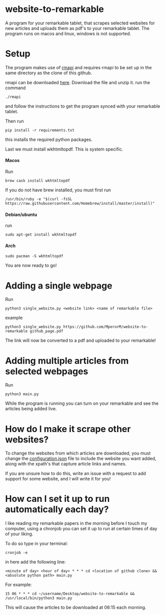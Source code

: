 # website-to-remarkable
A program for your remarkable tablet, that scrapes selected websites for new articles and uploads them as pdf's to your remarkable tablet. The program runs on macos and linux, windows is not supported.

# Setup 
The program makes use of [rmapi](https://github.com/juruen/rmapi) and requires rmapi to be set up in the same directory as the clone of this github.

rmapi can be downloaded [here](https://github.com/juruen/rmapi/releases). Download the file and unzip it. run the command

```
./rmapi
```
and follow the instructions to get the program synced with your remarkable tablet.

Then run
```
pip install -r requirements.txt 
```
this installs the required python packages.

Last we must install wkhtmltopdf. This is system specific.

#### Macos
Run
```
brew cask install wkhtmltopdf
```
If you do not have brew installed, you must first run
```
/usr/bin/ruby -e "$(curl -fsSL https://raw.githubusercontent.com/Homebrew/install/master/install)"
```
#### Debian/ubuntu
run
```
sudo apt-get install wkhtmltopdf
```
#### Arch
```
sudo pacman -S wkhtmltopdf
```

You are now ready to go!

# Adding a single webpage
Run
```
python3 single_website.py <website link> <name of remarkable file>
```
example

```
python3 single_website.py https://github.com/MperorM/website-to-remarkable github_page.pdf
```

The link will now be converted to a pdf and uploaded to your remarkable!

# Adding multiple articles from selected webpages
Run
```
python3 main.py
```
While the program is running you can turn on your remarkable and see the articles being added live.

# How do I make it scrape other websites?

To change the websites from which articles are downloaded, you must change the [configuration.json](configuration.json) file to include the website you want added, along with the xpath's that capture article links and names.

If you are unsure how to do this, write an issue with a request to add support for some website, and I will write it for you!

# How can I set it up to run automatically each day?
I like reading my remarkable papers in the morning before I touch my computer, using a chronjob you can set it up to run at certain times of day of your liking.

To do so type in your terminal:

```
cronjob -e
```

in here add the following line:

```
<minute of day> <hour of day> * * * cd <location of github clone> && <absolute python path> main.py
```
For example:
```
15 06 * * * cd ~/username/Desktop/website-to-remarkable && /usr/local/bin/python3 main.py
```
This will cause the articles to be downloaded at 06:15 each morning.

